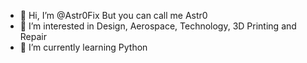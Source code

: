 - 👋 Hi, I’m @Astr0Fix But you can call me Astr0
- 👀 I’m interested in Design, Aerospace, Technology, 3D Printing and Repair
- 🌱 I’m currently learning Python
<!---
- 💞️ I’m looking to collaborate on ...
--->

<!---
Astr0-Space/Astr0Fix is a ✨ special ✨ repository because its `README.md` (this file) appears on your GitHub profile.
You can click the Preview link to take a look at your changes.
--->
